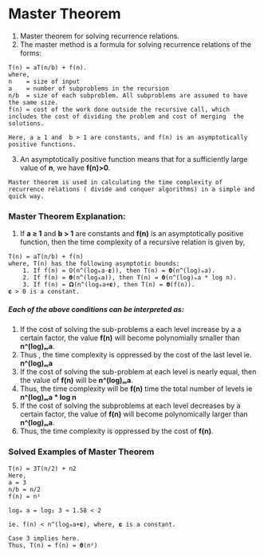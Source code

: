 # Master Theorem

1. Master theorem for solving recurrence relations.
2. The master method is a formula for solving recurrence relations of the forms:

```
T(n) = aT(n/b) + f(n).
where,
n    = size of input
a    = number of subproblems in the recursion
n/b  = size of each subproblem. All subproblems are assumed to have the same size.
f(n) = cost of the work done outside the recursive call, which includes the cost of dividing the problem and cost of merging  the solutions.

Here, a ≥ 1 and  b > 1 are constants, and f(n) is an asymptotically positive functions.

```
3. An asymptotically positive function means that for a sufficiently large value of **n**, we have **f(n)>0**.

```
Master theorem is used in calculating the time complexity of recurrence relations ( divide and conquer algorithms) in a simple and quick way.
```

 
### Master Theorem Explanation:

1. If **a ≥ 1** and **b > 1** are constants and **f(n)** is an asymptotically positive function, then the time complexity of a recursive relation is given by,

```
T(n) = aT(n/b) + f(n)
where, T(n) has the following asymptotic bounds:
    1. If f(n) = O(n^(logₘa-𝛆)), then T(n) = 𝛉(n^(log)ₘa).
    2. If f(n) = 𝛉(n^(logₘa)), then T(n) = 𝛉(n^(log)ₘa * log n).
    3. If f(n) = 𝛀(n^(logₘa+𝛆), then T(n) = 𝛉(f(n)).
𝛆 > 0 is a constant.
```
##### Each of the above conditions can be interpreted as:

1. If the cost of solving the sub-problems a each level increase by a a certain factor, the value  **f(n)** will become polynomially smaller than **n^(log)ₘa**.
2. Thus , the time complexity is oppressed by the cost of the last level ie. **n^(log)ₘa**
3. If the cost of solving the sub-problem at each level is nearly equal, then the value of **f(n)** will be **n^(log)ₘa**.
4. Thus, the time complexity will be **f(n)** time the total number of levels ie **n^(log)ₘa * log n**
5. If the cost of solving the subproblems at each level decreases by a certain factor, the value of **f(n)** will become polynomically larger than **n^(log)ₘa**.
6. Thus, the time complexity is oppressed by the cost of **f(n)**.

### Solved Examples of Master Theorem

```
T(n) = 3T(n/2) + n2
Here,
a = 3
n/b = n/2
f(n) = n² 

logₘ a = log₂ 3 ≈ 1.58 < 2

ie. f(n) < n^(logₘa+𝛆), where, 𝛆 is a constant.

Case 3 implies here.
Thus, T(n) = f(n) = 𝛉(n²)


```




 
